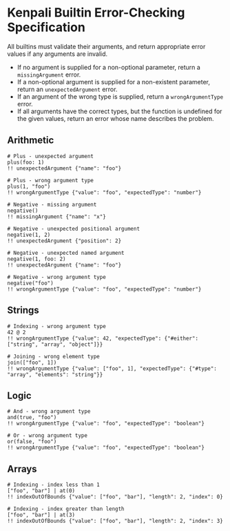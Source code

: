 # Kenpali Builtin Error-Checking Specification

All builtins must validate their arguments, and return appropriate error values if any arguments are invalid.

- If no argument is supplied for a non-optional parameter, return a `missingArgument` error.
- If a non-optional argument is supplied for a non-existent parameter, return an `unexpectedArgument` error.
- If an argument of the wrong type is supplied, return a `wrongArgumentType` error.
- If all arguments have the correct types, but the function is undefined for the given values, return an error whose name describes the problem.

## Arithmetic

```
# Plus - unexpected argument
plus(foo: 1)
!! unexpectedArgument {"name": "foo"}
```

```
# Plus - wrong argument type
plus(1, "foo")
!! wrongArgumentType {"value": "foo", "expectedType": "number"}
```

```
# Negative - missing argument
negative()
!! missingArgument {"name": "x"}
```

```
# Negative - unexpected positional argument
negative(1, 2)
!! unexpectedArgument {"position": 2}
```

```
# Negative - unexpected named argument
negative(1, foo: 2)
!! unexpectedArgument {"name": "foo"}
```

```
# Negative - wrong argument type
negative("foo")
!! wrongArgumentType {"value": "foo", "expectedType": "number"}
```

## Strings

```
# Indexing - wrong argument type
42 @ 2
!! wrongArgumentType {"value": 42, "expectedType": {"#either": ["string", "array", "object"]}}
```

```
# Joining - wrong element type
join(["foo", 1])
!! wrongArgumentType {"value": ["foo", 1], "expectedType": {"#type": "array", "elements": "string"}}
```

## Logic

```
# And - wrong argument type
and(true, "foo")
!! wrongArgumentType {"value": "foo", "expectedType": "boolean"}
```

```
# Or - wrong argument type
or(false, "foo")
!! wrongArgumentType {"value": "foo", "expectedType": "boolean"}
```

## Arrays

```
# Indexing - index less than 1
["foo", "bar"] | at(0)
!! indexOutOfBounds {"value": ["foo", "bar"], "length": 2, "index": 0}
```

```
# Indexing - index greater than length
["foo", "bar"] | at(3)
!! indexOutOfBounds {"value": ["foo", "bar"], "length": 2, "index": 3}
```
